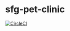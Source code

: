 # sfg-pet-clinic

[![CircleCI](https://circleci.com/gh/yozsoy/sfg-pet-clinic/tree/master.svg?style=svg)](https://circleci.com/gh/yozsoy/sfg-pet-clinic/tree/master)